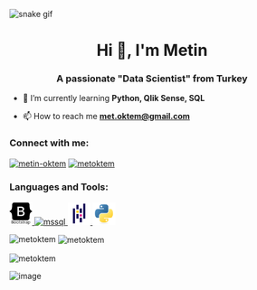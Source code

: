 ![snake gif](https://github.com/metoktem/metoktem/blob/output/github-contribution-grid-snake.gif)

<h1 align="center">Hi 👋, I'm Metin</h1>
<h3 align="center">A passionate "Data Scientist" from Turkey</h3>

- 🌱 I’m currently learning **Python, Qlik Sense, SQL**

- 📫 How to reach me **met.oktem@gmail.com**

<h3 align="left">Connect with me:</h3>
<p align="left">
<a href="https://linkedin.com/in/metin-oktem" target="blank"><img align="center" src="https://raw.githubusercontent.com/rahuldkjain/github-profile-readme-generator/master/src/images/icons/Social/linked-in-alt.svg" alt="metin-oktem" height="30" width="40" /></a>
<a href="https://instagram.com/metoktem" target="blank"><img align="center" src="https://raw.githubusercontent.com/rahuldkjain/github-profile-readme-generator/master/src/images/icons/Social/instagram.svg" alt="metoktem" height="30" width="40" /></a>
</p>

<h3 align="left">Languages and Tools:</h3>
<p align="left"> <a href="https://getbootstrap.com" target="_blank" rel="noreferrer"> <img src="https://raw.githubusercontent.com/devicons/devicon/master/icons/bootstrap/bootstrap-plain-wordmark.svg" alt="bootstrap" width="40" height="40"/> </a> <a href="https://www.microsoft.com/en-us/sql-server" target="_blank" rel="noreferrer"> <img src="https://www.svgrepo.com/show/303229/microsoft-sql-server-logo.svg" alt="mssql" width="40" height="40"/> </a> <a href="https://pandas.pydata.org/" target="_blank" rel="noreferrer"> <img src="https://raw.githubusercontent.com/devicons/devicon/2ae2a900d2f041da66e950e4d48052658d850630/icons/pandas/pandas-original.svg" alt="pandas" width="40" height="40"/> </a> <a href="https://www.python.org" target="_blank" rel="noreferrer"> <img src="https://raw.githubusercontent.com/devicons/devicon/master/icons/python/python-original.svg" alt="python" width="40" height="40"/> </a> </p>

<p><img align="left" src="https://github-readme-stats.vercel.app/api/top-langs?username=metoktem&show_icons=true&locale=en&layout=compact" alt="metoktem" /></p>

<p>&nbsp;<img align="center" src="https://github-readme-stats.vercel.app/api?username=metoktem&show_icons=true&locale=en" alt="metoktem" /></p>

<p><img align="center" src="https://github-readme-streak-stats.herokuapp.com/?user=metoktem&" alt="metoktem" /></p>

![image](https://files.realpython.com/media/Python-Machine-Learning_Watermarked.c9684236cea2.jpg)
